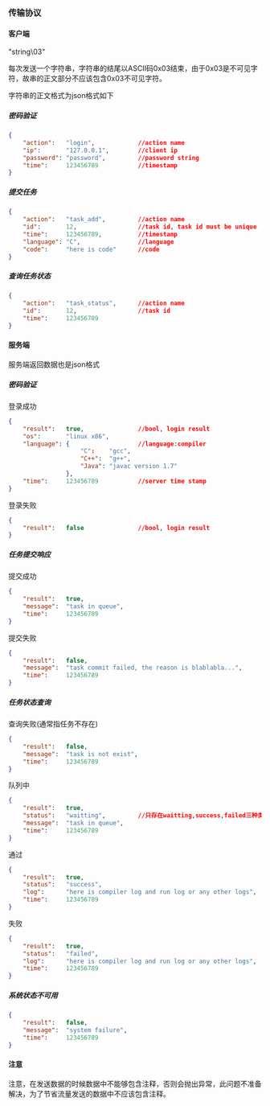 ### 传输协议

#### 客户端

"string\03"

每次发送一个字符串，字符串的结尾以ASCII码0x03结束，由于0x03是不可见字符，故串的正文部分不应该包含0x03不可见字符。

字符串的正文格式为json格式如下

##### 密码验证

```json
{
	"action":	"login",			//action name
	"ip":		"127.0.0.1",		//client ip
	"password": "password",			//password string
	"time":		123456789			//timestamp
}
```

##### 提交任务

```json
{
	"action":	"task_add",			//action name
	"id":		12,					//task id, task id must be unique
	"time":		123456789,			//timestamp
	"language":	"C",				//language
	"code":		"here is code"		//code
}
```

##### 查询任务状态

```json
{
	"action":	"task_status",		//action name
	"id":		12,					//task id
	"time":		123456789
}
```

#### 服务端

服务端返回数据也是json格式

##### 密码验证

登录成功

```json
{
	"result":	true,				//bool, login result
	"os":		"linux x86",
	"language":	{					//language:compiler
					"C":	"gcc",
					"C++":	"g++",
					"Java":	"javac version 1.7"
				},
	"time":		123456789			//server time stamp
}
```

登录失败

```json
{
	"result":	false				//bool, login result
}
```

##### 任务提交响应

提交成功

```json
{
	"result":	true,
	"message":	"task in queue",
	"time":		123456789
}
```

提交失败

```json
{
	"result":	false,
	"message":	"task commit failed, the reason is blablabla...",
	"time":		123456789
}
```

##### 任务状态查询

查询失败(通常指任务不存在)

```json
{
	"result":	false,
	"message":	"task is not exist",
	"time":		123456789
}
```

队列中

```json
{
	"result":	true,
	"status":	"waitting",			//只存在waitting,success,failed三种类型
	"message":	"task in queue",
	"time":		123456789
}
```

通过

```json
{
	"result":	true,
	"status":	"success",
	"log":		"here is compiler log and run log or any other logs",
	"time":		123456789
}
```

失败

```json
{
	"result":	true,
	"status":	"failed",
	"log":		"here is compiler log and run log or any other logs",
	"time":		123456789
}
```

##### 系统状态不可用

```json
{
	"result":	false,
	"message":	"system failure",
	"time":		123456789
}
```

#### 注意

注意，在发送数据的时候数据中不能够包含注释，否则会抛出异常，此问题不准备解决，为了节省流量发送的数据中不应该包含注释。

